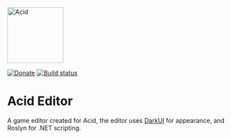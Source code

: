 <img src="https://raw.githubusercontent.com/Equilibrium-Games/Acid/master/Documents/Flask-01-512x512.png" alt="Acid" height="128px">

[![Donate](https://img.shields.io/badge/Donate-PayPal-green.svg)](https://www.paypal.me/mattparks5855)
[![Build status](https://ci.appveyor.com/api/projects/status/f2vq2p1c2ac8pas0?svg=true)](https://ci.appveyor.com/project/Mattparks/acid-editor)

# Acid Editor
A game editor created for Acid, the editor uses [DarkUI](https://github.com/ActuallyaDeviloper/DarkUI) for appearance, and Roslyn for .NET scripting.
